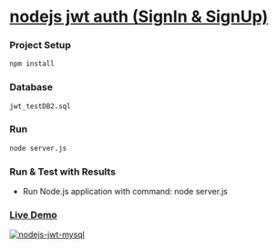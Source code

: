 # [nodejs jwt auth (SignIn & SignUp)](https://cpu8z.sse.codesandbox.io/)

### Project Setup

```bash 
npm install
```

### Database

```bash 
jwt_testDB2.sql
```
### Run
```bash
node server.js
```

### Run & Test with Results

- Run Node.js application with command: node server.js

### [Live Demo](https://cpu8z.sse.codesandbox.io/)

[![nodejs-jwt-mysql](https://res.cloudinary.com/marcomontalbano/image/upload/v1585139681/video_to_markdown/images/youtube--I_njuNOuNEo-c05b58ac6eb4c4700831b2b3070cd403.jpg)](https://www.youtube.com/watch?v=I_njuNOuNEo&feature=youtu.be "nodejs-jwt-mysql")
